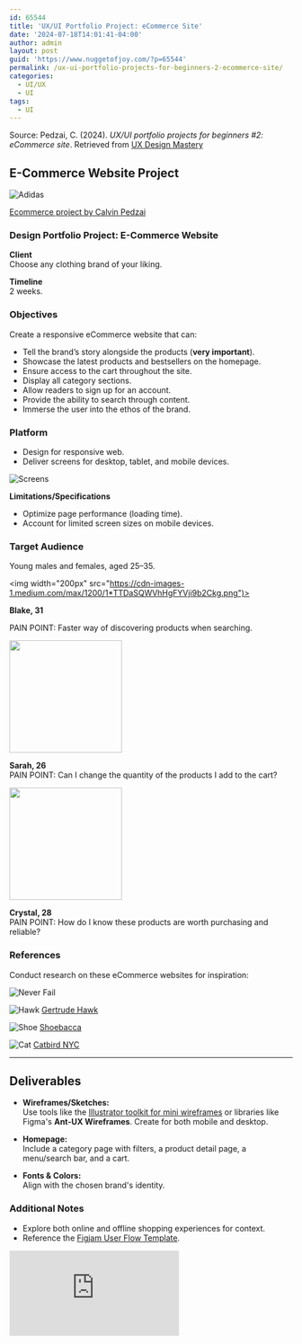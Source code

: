 ```yaml
---
id: 65544
title: 'UX/UI Portfolio Project: eCommerce Site'
date: '2024-07-18T14:01:41-04:00'
author: admin
layout: post
guid: 'https://www.nuggetofjoy.com/?p=65544'
permalink: /ux-ui-portfolio-projects-for-beginners-2-ecommerce-site/
categories:
  - UI/UX
  - UI
tags:
  - UI
---
```


Source: Pedzai, C. (2024). *UX/UI portfolio projects for beginners #2: eCommerce site*. Retrieved from [UX Design Mastery](https://uxdesignmastery.com/ux-ui-portfolio-projects-for-beginners-2-ecommerce-site/)



## E-Commerce Website Project



![Adidas](https://cdn-images-1.medium.com/max/1600/1*F2tbJtCwNG64AtKh3TcesA.png)

[Ecommerce project by Calvin Pedzai](https://dribbble.com/calvinpedzai)



### Design Portfolio Project: E-Commerce Website

**Client**  
Choose any clothing brand of your liking.

**Timeline**  
2 weeks.



### Objectives

Create a responsive eCommerce website that can:

- Tell the brand’s story alongside the products (**very important**).
- Showcase the latest products and bestsellers on the homepage.
- Ensure access to the cart throughout the site.
- Display all category sections.
- Allow readers to sign up for an account.
- Provide the ability to search through content.
- Immerse the user into the ethos of the brand.



### Platform

- Design for responsive web.
- Deliver screens for desktop, tablet, and mobile devices.


![Screens](https://image-control-storage.s3.amazonaws.com/2024/07/20124114/image-171-1024x582.png)




**Limitations/Specifications**  

- Optimize page performance (loading time).  
- Account for limited screen sizes on mobile devices.



### Target Audience

Young males and females, aged 25–35.


    
<img width="200px" src="https://cdn-images-1.medium.com/max/1200/1*TTDaSQWVhHgFYVji9b2Ckg.png")>

**Blake, 31**  

PAIN POINT: Faster way of discovering products when searching.


<img width="200px" src="https://cdn-images-1.medium.com/max/1200/1*tHWEY5lwF41Aqbfckp68MA.png">



**Sarah, 26**  
PAIN POINT: Can I change the quantity of the products I add to the cart?

<img width="200px" src="https://cdn-images-1.medium.com/max/1200/1*7VxS5eT0tlkFAp6wnl2qYg.png">



**Crystal, 28**  
PAIN POINT: How do I know these products are worth purchasing and reliable?



### References

Conduct research on these eCommerce websites for inspiration:


![Never Fail](https://image-control-storage.s3.amazonaws.com/2024/07/20130124/Screenshot-by-Dropbox-Capture-8-1024x624.png)



![Hawk](https://image-control-storage.s3.amazonaws.com/2024/07/20130244/Screenshot-by-Dropbox-Capture-9-1024x667.png)
    [Gertrude Hawk](https://gertrudehawkchocolates.com/)


![Shoe](https://image-control-storage.s3.amazonaws.com/2024/07/20130400/Screenshot-by-Dropbox-Capture-11-1024x670.png)
  [Shoebacca](https://www.shoebacca.com/)


![Cat](https://image-control-storage.s3.amazonaws.com/2024/07/20130501/Screenshot-by-Dropbox-Capture-12-1024x667.png)
    [Catbird NYC](https://www.catbirdnyc.com/)
    
---

## Deliverables

- **Wireframes/Sketches:**  
  Use tools like the [Illustrator toolkit for mini wireframes](https://www.dropbox.com/scl/fi/n7kka54nf4z2g3anf321r/Mini_Wireframes.zip?rlkey=1yrdnsem1dvlyp9u12xm5ipgo&dl=1) or libraries like Figma's **Ant-UX Wireframes**. Create for both mobile and desktop.

- **Homepage:**  
  Include a category page with filters, a product detail page, a menu/search bar, and a cart.

- **Fonts & Colors:**  
  Align with the chosen brand's identity.



### Additional Notes

- Explore both online and offline shopping experiences for context.  
- Reference the [Figjam User Flow Template](https://www.figma.com/community/file/1199950527643719387/aimo-user-flow).

<iframe class="vide" allowfullscreen oading="lazy" src="https://embed.figma.com/board/pV3UOdwuWcnazeKYmCU4HZ/Aimo!-(User-Flow)-(Community)?node-id=0-1&embed-host=share" style="border: 1px solid rgba(0, 0, 0, 0.1);"></iframe>

